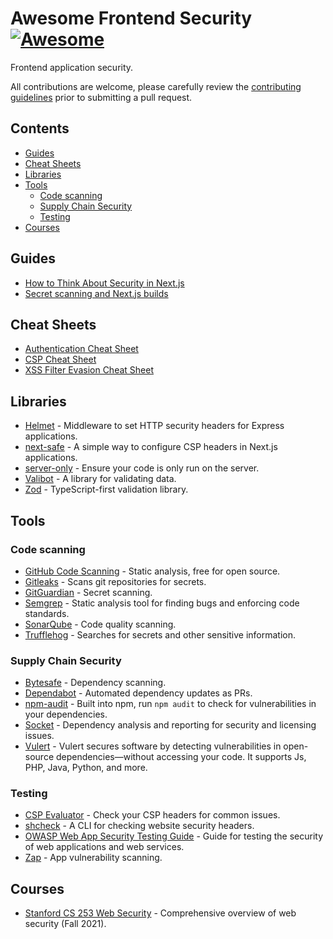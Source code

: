 # Awesome Frontend Security [![Awesome](https://awesome.re/badge-flat2.svg)](https://awesome.re) <!-- omit from toc -->

Frontend application security.

All contributions are welcome, please carefully review the [contributing guidelines](CONTRIBUTING.md) prior to submitting a pull request.

## Contents <!-- omit from toc -->

- [Guides](#guides)
- [Cheat Sheets](#cheat-sheets)
- [Libraries](#libraries)
- [Tools](#tools)
  - [Code scanning](#code-scanning)
  - [Supply Chain Security](#supply-chain-security)
  - [Testing](#testing)
- [Courses](#courses)

## Guides

- [How to Think About Security in Next.js](https://nextjs.org/blog/security-nextjs-server-components-actions)
- [Secret scanning and Next.js builds](https://blog.arcjet.com/secret-scanning-and-next-js-builds/)

## Cheat Sheets

- [Authentication Cheat Sheet](https://cheatsheetseries.owasp.org/cheatsheets/Authentication_Cheat_Sheet.html)
- [CSP Cheat Sheet](https://scotthelme.co.uk/csp-cheat-sheet/)
- [XSS Filter Evasion Cheat Sheet](https://cheatsheetseries.owasp.org/cheatsheets/XSS_Filter_Evasion_Cheat_Sheet.html)

## Libraries

- [Helmet](https://github.com/helmetjs/helmet) - Middleware to set HTTP security headers for Express applications.
- [next-safe](https://github.com/trezy/next-safe) - A simple way to configure CSP headers in Next.js applications.
- [server-only](https://www.npmjs.com/package/server-only) - Ensure your code is only run on the server.
- [Valibot](https://valibot.dev/) - A library for validating data.
- [Zod](https://zod.dev/) - TypeScript-first validation library.

## Tools

### Code scanning

- [GitHub Code Scanning](https://docs.github.com/en/code-security/code-scanning/introduction-to-code-scanning/about-code-scanning) - Static analysis, free for open source.
- [Gitleaks](https://github.com/gitleaks/gitleaks) - Scans git repositories for secrets.
- [GitGuardian](https://gitguardian.com/) - Secret scanning.
- [Semgrep](https://semgrep.dev/) - Static analysis tool for finding bugs and enforcing code standards.
- [SonarQube](https://www.sonarsource.com/products/sonarqube/) - Code quality scanning.
- [Trufflehog](https://github.com/trufflesecurity/trufflehog) - Searches for secrets and other sensitive information.

### Supply Chain Security

- [Bytesafe](https://bytesafe.dev/) - Dependency scanning.
- [Dependabot](https://docs.github.com/en/code-security/dependabot) - Automated dependency updates as PRs.
- [npm-audit](https://docs.npmjs.com/cli/v10/commands/npm-audit) - Built into npm, run `npm audit` to check for vulnerabilities in your dependencies.
- [Socket](https://socket.dev/) - Dependency analysis and reporting for security and licensing issues.
- [Vulert](vulert.com) - Vulert secures software by detecting vulnerabilities in open-source dependencies—without accessing your code. It supports Js, PHP, Java, Python, and more.

### Testing

- [CSP Evaluator](https://csp-evaluator.withgoogle.com/) - Check your CSP headers for common issues.
- [shcheck](https://github.com/santoru/shcheck) - A CLI for checking website security headers.
- [OWASP Web App Security Testing Guide](https://owasp.org/www-project-web-security-testing-guide/) - Guide for testing the security of web applications and web services.
- [Zap](https://www.zaproxy.org/) - App vulnerability scanning.

## Courses

- [Stanford CS 253 Web Security](https://web.stanford.edu/class/cs253/) - Comprehensive overview of web security (Fall 2021).
